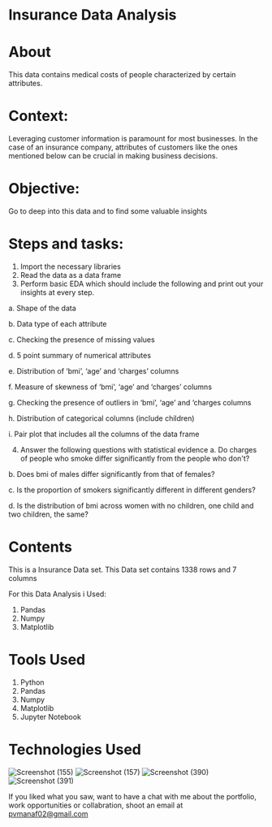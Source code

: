 
# Insurance Data Analysis

# About

This data contains medical costs of people characterized by certain attributes. 
#  Context:
Leveraging customer information is paramount for most businesses. In the case of an
insurance company, attributes of customers like the ones mentioned below can be crucial in
making business decisions.
# Objective: 
 Go to deep into this data and to find some valuable insights
# Steps and tasks:
1. Import the necessary libraries
2. Read the data as a data frame
3. Perform basic EDA which should include the following and print out your insights at every
step.

a. Shape of the data

b. Data type of each attribute

c. Checking the presence of missing values

d. 5 point summary of numerical attributes

e. Distribution of ‘bmi’, ‘age’ and ‘charges’ columns 

f. Measure of skewness of ‘bmi’, ‘age’ and ‘charges’ columns

g. Checking the presence of outliers in ‘bmi’, ‘age’ and ‘charges columns

h. Distribution of categorical columns (include children)

i. Pair plot that includes all the columns of the data frame 

4. Answer the following questions with statistical evidence 
a. Do charges of people who smoke differ significantly from the people who don't?

b. Does bmi of males differ significantly from that of females?

c. Is the proportion of smokers significantly different in different genders?

d. Is the distribution of bmi across women with no children, one child and two
children, the same? 
# Contents
This is a Insurance Data set. This Data set contains 1338 rows and 7 columns

For this Data Analysis i Used:
1) Pandas
2) Numpy
3) Matplotlib
 


# Tools Used

1) Python
2) Pandas
3) Numpy
4) Matplotlib
5) Jupyter Notebook


# Technologies Used
![Screenshot (155)](https://user-images.githubusercontent.com/84491967/139635128-5ac86cca-3de3-483e-9ba2-d0de52da5e49.png)
![Screenshot (157)](https://user-images.githubusercontent.com/84491967/140642806-d77b4a89-7c81-4fd7-83da-2c1f694212f6.png)
![Screenshot (390)](https://user-images.githubusercontent.com/84491967/146012601-1299d211-c83b-4459-a43b-1e9fb10b320f.png)
![Screenshot (391)](https://user-images.githubusercontent.com/84491967/146012677-6c652709-d2cc-4b43-b349-4312317757f7.png)

If you liked what you saw, want to have a chat with me about the portfolio, work opportunities or collabration, shoot an email at pvmanaf02@gmail.com
